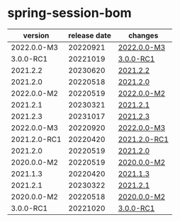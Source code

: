 # spring-session-bom	


|version|release date|changes|
|---|---|---|
|2022.0.0-M3|20220921|[2022.0.0-M3](./2022.0.0-M3-20220921.md)|
|3.0.0-RC1|20221019|[3.0.0-RC1](./3.0.0-RC1-20221019.md)|
|2021.2.2|20230620|[2021.2.2](./2021.2.2-20230620.md)|
|2021.2.0|20220518|[2021.2.0](./2021.2.0-20220518.md)|
|2022.0.0-M2|20220519|[2022.0.0-M2](./2022.0.0-M2-20220519.md)|
|2021.2.1|20230321|[2021.2.1](./2021.2.1-20230321.md)|
|2021.2.3|20231017|[2021.2.3](./2021.2.3-20231017.md)|
|2022.0.0-M3|20220920|[2022.0.0-M3](./2022.0.0-M3-20220920.md)|
|2021.2.0-RC1|20220420|[2021.2.0-RC1](./2021.2.0-RC1-20220420.md)|
|2021.2.0|20220519|[2021.2.0](./2021.2.0-20220519.md)|
|2020.0.0-M2|20220519|[2020.0.0-M2](./2020.0.0-M2-20220519.md)|
|2021.1.3|20220420|[2021.1.3](./2021.1.3-20220420.md)|
|2021.2.1|20230322|[2021.2.1](./2021.2.1-20230322.md)|
|2020.0.0-M2|20220518|[2020.0.0-M2](./2020.0.0-M2-20220518.md)|
|3.0.0-RC1|20221020|[3.0.0-RC1](./3.0.0-RC1-20221020.md)|
